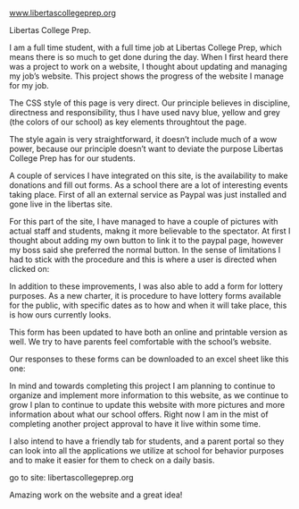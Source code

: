 www.libertascollegeprep.org


Libertas College Prep.

I am a full time student, with a full time job at Libertas College Prep, which means there is so much to get done during the day. When I first heard there was a project to work on a website, I thought about updating and managing my job’s website. 
This project shows the progress of the website I manage for my job.


 

The CSS style of this page is very direct. Our principle believes in discipline, directness and responsibility, thus I have used navy blue, yellow and grey (the colors of our school) as key elements throughtout the page.  


The style  again is very straightforward, it doesn’t include much of a wow power, because our principle doesn’t want to deviate the purpose Libertas College Prep has for our students. 

A couple of services I have integrated on this site, is the availability to make donations and fill out forms. As a school there are a lot of interesting events taking place. First of all  an external  service as Paypal was just installed and gone live in the libertas site.   


For this part of the site, I have managed to have a couple of pictures with actual staff and students, makng it more believable to the spectator.  At first I thought about adding my own button to link it to the paypal page, however my boss said she preferred the normal button. In the sense of limitations I had to stick with the procedure and this is where a user is directed when clicked on:   



In addition to these improvements, I was also able to add a form for lottery purposes. As a new charter, it is procedure to have lottery forms available for the public, with specific dates as to how and when it will take place, this is how ours currently looks.   


This form has been updated to have both an online and printable version as well. We try to have parents feel comfortable with the school’s website.

Our responses to these forms can be downloaded to an excel sheet like this one: 
 


In mind and towards completing this project I am planning to continue to organize and implement more information to this website,  as we continue to grow I plan to continue to update this website with more pictures and more information about what our school offers. Right now I am in the mist of completing another project approval to have it live within some time.  

I also intend to have a friendly tab for students, and a parent portal so they can look into all the applications we utilize at school for behavior purposes and to make it easier for them to check  on a daily basis. 


go to site: libertascollegeprep.org

Amazing work on the website and a great idea!
